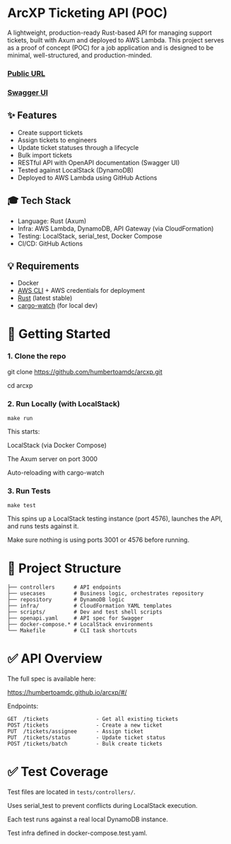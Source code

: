 ArcXP Ticketing API (POC)
===
A lightweight, production-ready Rust-based API for managing support tickets,
built with Axum and deployed to AWS Lambda. This project serves as a proof of
concept (POC) for a job application and is designed to be minimal, well-structured,
and production-minded.

### [Public URL](https://arcxp.humbertotech.com)

### [Swagger UI](https://humbertoamdc.github.io/arcxp/#/)

✨ Features
---

* Create support tickets
* Assign tickets to engineers
* Update ticket statuses through a lifecycle
* Bulk import tickets
* RESTful API with OpenAPI documentation (Swagger UI)
* Tested against LocalStack (DynamoDB)
* Deployed to AWS Lambda using GitHub Actions

🎓 Tech Stack
---

* Language: Rust (Axum)
* Infra: AWS Lambda, DynamoDB, API Gateway (via CloudFormation)
* Testing: LocalStack, serial_test, Docker Compose
* CI/CD: GitHub Actions

💡 Requirements
---

- Docker
- [AWS CLI](https://aws.amazon.com/cli/) + AWS credentials for deployment
- [Rust](https://www.rust-lang.org/tools/install) (latest stable)
- [cargo-watch](https://crates.io/crates/cargo-watch) (for local dev)

🚀 Getting Started
===

### 1. Clone the repo

git clone https://github.com/humbertoamdc/arcxp.git

cd arcxp

### 2. Run Locally (with LocalStack)

`make run`

This starts:

LocalStack (via Docker Compose)

The Axum server on port 3000

Auto-reloading with cargo-watch

### 3. Run Tests

`make test`

This spins up a LocalStack testing instance (port 4576), launches the API, and runs tests against it.

Make sure nothing is using ports 3001 or 4576 before running.

🚧 Project Structure
===

```
├── controllers      # API endpoints
├── usecases         # Business logic, orchestrates repository
├── repository       # DynamoDB logic
├── infra/           # CloudFormation YAML templates
├── scripts/         # Dev and test shell scripts
├── openapi.yaml     # API spec for Swagger
├── docker-compose.* # LocalStack environments
└── Makefile         # CLI task shortcuts
```

✅ API Overview
===
The full spec is available here:

https://humbertoamdc.github.io/arcxp/#/

Endpoints:

```
GET  /tickets               - Get all existing tickets
POST /tickets               - Create a new ticket
PUT  /tickets/assignee      - Assign ticket
PUT  /tickets/status        - Update ticket status
POST /tickets/batch         - Bulk create tickets
```

✅ Test Coverage
===
Test files are located in `tests/controllers/`.

Uses serial_test to prevent conflicts during LocalStack execution.

Each test runs against a real local DynamoDB instance.

Test infra defined in docker-compose.test.yaml.
